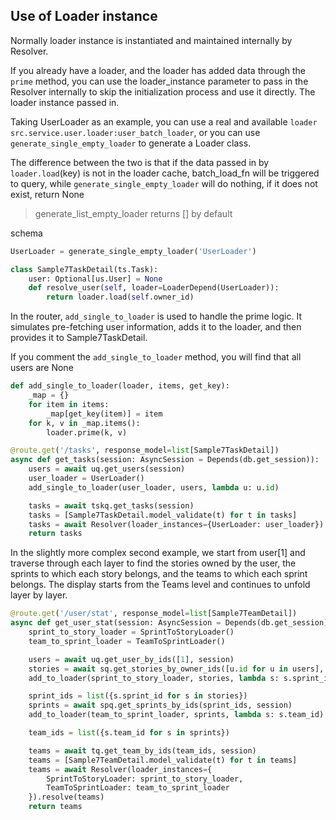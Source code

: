 ## Use of Loader instance

Normally loader instance is instantiated and maintained internally by Resolver.

If you already have a loader, and the loader has added data through the `prime` method, you can use the loader_instance parameter to pass in the Resolver internally to skip the initialization process and use it directly. The loader instance passed in.

Taking UserLoader as an example, you can use a real and available `loader src.service.user.loader:user_batch_loader`, or you can use `generate_single_empty_loader` to generate a Loader class.

The difference between the two is that if the data passed in by `loader.load`(key) is not in the loader cache, batch_load_fn will be triggered to query, while `generate_single_empty_loader` will do nothing, if it does not exist, return None

> generate_list_empty_loader returns [] by default

schema

```python
UserLoader = generate_single_empty_loader('UserLoader')

class Sample7TaskDetail(ts.Task):
    user: Optional[us.User] = None
    def resolve_user(self, loader=LoaderDepend(UserLoader)):
        return loader.load(self.owner_id)
```

In the router, `add_single_to_loader` is used to handle the prime logic. It simulates pre-fetching user information, adds it to the loader, and then provides it to Sample7TaskDetail.

If you comment the `add_single_to_loader` method, you will find that all users are None

```python
def add_single_to_loader(loader, items, get_key):
    _map = {}
    for item in items:
        _map[get_key(item)] = item
    for k, v in _map.items():
        loader.prime(k, v)

@route.get('/tasks', response_model=list[Sample7TaskDetail])
async def get_tasks(session: AsyncSession = Depends(db.get_session)):
    users = await uq.get_users(session)
    user_loader = UserLoader()
    add_single_to_loader(user_loader, users, lambda u: u.id)

    tasks = await tskq.get_tasks(session)
    tasks = [Sample7TaskDetail.model_validate(t) for t in tasks]
    tasks = await Resolver(loader_instances={UserLoader: user_loader}).resolve(tasks)
    return tasks
```

In the slightly more complex second example, we start from user[1] and traverse through each layer to find the stories owned by the user, the sprints to which each story belongs, and the teams to which each sprint belongs. The display starts from the Teams level and continues to unfold layer by layer.

```python
@route.get('/user/stat', response_model=list[Sample7TeamDetail])
async def get_user_stat(session: AsyncSession = Depends(db.get_session)):
    sprint_to_story_loader = SprintToStoryLoader()
    team_to_sprint_loader = TeamToSprintLoader()

    users = await uq.get_user_by_ids([1], session)
    stories = await sq.get_stories_by_owner_ids([u.id for u in users], session)
    add_to_loader(sprint_to_story_loader, stories, lambda s: s.sprint_id)

    sprint_ids = list({s.sprint_id for s in stories})
    sprints = await spq.get_sprints_by_ids(sprint_ids, session)
    add_to_loader(team_to_sprint_loader, sprints, lambda s: s.team_id)

    team_ids = list({s.team_id for s in sprints})

    teams = await tq.get_team_by_ids(team_ids, session)
    teams = [Sample7TeamDetail.model_validate(t) for t in teams]
    teams = await Resolver(loader_instances={
        SprintToStoryLoader: sprint_to_story_loader,
        TeamToSprintLoader: team_to_sprint_loader
    }).resolve(teams)
    return teams
```
